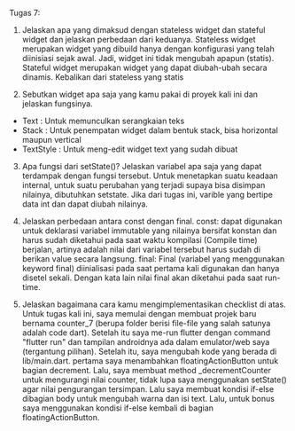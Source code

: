Tugas 7:

1. Jelaskan apa yang dimaksud dengan stateless widget dan stateful widget dan jelaskan perbedaan dari keduanya.
Stateless widget merupakan widget yang dibuild hanya dengan konfigurasi yang telah diinisiasi sejak awal. Jadi, widget ini tidak mengubah apapun (statis).
Stateful widget merupakan widget yang dapat diubah-ubah secara dinamis. Kebalikan dari stateless yang statis

2. Sebutkan widget apa saja yang kamu pakai di proyek kali ini dan jelaskan fungsinya.
- Text : Untuk memunculkan serangkaian teks
- Stack : Untuk penempatan widget dalam bentuk stack, bisa horizontal maupun vertical
-  TextStyle : Untuk meng-edit widget text yang sudah dibuat

3. Apa fungsi dari setState()? Jelaskan variabel apa saja yang dapat terdampak dengan fungsi tersebut.
Untuk menetapkan suatu keadaan internal, untuk suatu perubahan yang terjadi supaya bisa disimpan nilainya, dibutuhkan setstate. Jika dari tugas ini, varible yang bertipe data int dan dapat diubah nilainya.

4. Jelaskan perbedaan antara const dengan final.
const: dapat digunakan untuk deklarasi variabel immutable yang nilainya bersifat konstan dan harus sudah diketahui pada saat waktu kompilasi (Compile time) berjalan, artinya adalah nilai dari variabel tersebut harus sudah di berikan value secara langsung.
final: Final (variabel yang menggunakan keyword final) diinialisasi pada saat pertama kali digunakan dan hanya disetel sekali. Dengan kata lain nilai final akan diketahui pada saat run-time.

5. Jelaskan bagaimana cara kamu mengimplementasikan checklist di atas.
Untuk tugas kali ini, saya memulai dengan membuat projek baru bernama counter_7 (berupa folder berisi file-file yang salah satunya adalah code dart). Setelah itu saya me-run flutter dengan command "flutter run" dan tampilan androidnya ada dalam emulator/web saya (tergantung pilihan). Setelah itu, saya mengubah kode yang berada di lib/main.dart. pertama saya menambahkan floatingActionButton untuk bagian decrement. Lalu, saya membuat method _decrementCounter untuk mengurangi nilai counter, tidak lupa saya menggunakan setState() agar nilai pengurangan tersimpan. Lalu saya membuat kondisi if-else dibagian body untuk mengubah warna dan isi text. Lalu, untuk bonus saya menggunakan kondisi if-else kembali di bagian floatingActionButton. 